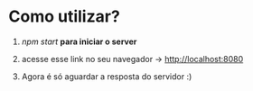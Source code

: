 <h1>Como utilizar?</h1>
<ol>
  <li>
    <p><i>npm start</i> <b>para iniciar o server</b></p>
  </li>
  <li>
    <p>acesse esse link no seu navegador -> <a href="http://localhost:8080">http://localhost:8080</a></p>
  </li>
  <li>
    <p>Agora é só aguardar a resposta do servidor :)</p>
  </li>
</ol>
